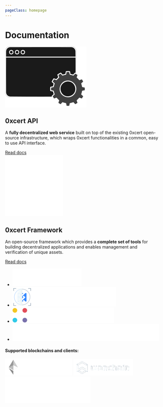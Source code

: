 ```yaml
---
pageClass: homepage
---
```


# Documentation

<div class="navigator">
  <div class="box">
    <img src="/api-icon.svg" class="icon"/>
    <h2>0xcert API</h2>
    <p>
      A <strong>fully decentralized web service</strong> built on top of the existing 0xcert open-source infrastructure, which wraps 0xcert functionalities in a common, easy to use API interface.
    </p>
    <a href="/api/guides/overview" class="button">Read docs</a>
  </div>
  <div class="box">
    <img src="/framework-icon.svg" class="icon"/>
    <h2>0xcert Framework</h2>
    <p>
      An open-source framework which provides a <strong>complete set of tools</strong> for building decentralized applications and enables management and verification of unique assets.
    </p>
    <a href="/framework/v2/" class="button">Read docs</a>
  </div>
</div>

<ul class="products">
  <li>
    <a href="https://0xcert.org" target="_blank">
      <img src="/logo_0xcert.svg"/>
    </a>
  </li>
  <li>
    <a href="https://erc721validator.org" target="_blank">
      <img src="/logo_validator.svg"/>
    </a>
  </li>
  <li>
    <a href="https://swapmarket.com" target="_blank">
      <img src="/logo_swapmarket.svg"/>
    </a>
  </li>
  <li>
    <a href="https://nonfungiblealliance.org" target="_blank">
      <img src="/logo_alliance.svg"/>
    </a>
  </li>
</ul>

<div class="blockchains">
  <h4>Supported blockchains and clients:</h4>
  <div class="logos">
    <img src="/ethereum.png"/>
    <img src="/wanchain.png"/>
    <img src="/logo-metamask.svg"/>
  </div>
</div>
